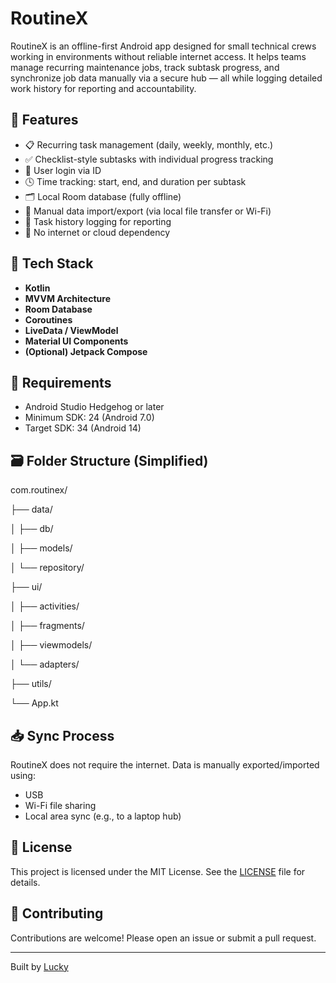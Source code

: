 # RoutineX

RoutineX is an offline-first Android app designed for small technical crews working in environments without reliable internet access. It helps teams manage recurring maintenance jobs, track subtask progress, and synchronize job data manually via a secure hub — all while logging detailed work history for reporting and accountability.

## 🚀 Features

- 📋 Recurring task management (daily, weekly, monthly, etc.)
- ✅ Checklist-style subtasks with individual progress tracking
- 👥 User login via ID
- 🕓 Time tracking: start, end, and duration per subtask
- 🗂️ Local Room database (fully offline)
- 🔄 Manual data import/export (via local file transfer or Wi-Fi)
- 🧾 Task history logging for reporting
- 🔐 No internet or cloud dependency

## 🧱 Tech Stack

- **Kotlin**
- **MVVM Architecture**
- **Room Database**
- **Coroutines**
- **LiveData / ViewModel**
- **Material UI Components**
- **(Optional) Jetpack Compose**

## 🔧 Requirements

- Android Studio Hedgehog or later
- Minimum SDK: 24 (Android 7.0)
- Target SDK: 34 (Android 14)

## 🗃️ Folder Structure (Simplified)


com.routinex/

├── data/

│ ├── db/

│ ├── models/

│ └── repository/

├── ui/

│ ├── activities/

│ ├── fragments/

│ ├── viewmodels/

│ └── adapters/

├── utils/

└── App.kt


## 📥 Sync Process

RoutineX does not require the internet. Data is manually exported/imported using:

- USB
- Wi-Fi file sharing
- Local area sync (e.g., to a laptop hub)

## 📄 License

This project is licensed under the MIT License. See the [LICENSE](LICENSE) file for details.

## 🤝 Contributing

Contributions are welcome! Please open an issue or submit a pull request.

---

Built by [Lucky](https://github.com/LuckyTheLukes/)
